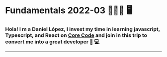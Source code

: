# Fundamentals 2022-03 👨🏽‍🚀 🖥️

### Hola! I m a Daniel López, I invest my time in learning <strong>javascript, Typescript, and React</strong> on [Core Code](https://www.linkedin.com/company/core-code-io/) and join in this trip to convert me into a great developer &#x1F9D2; &#x1F4BB;

---
